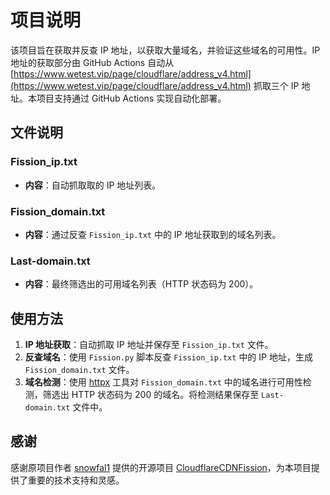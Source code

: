 # 项目说明

该项目旨在获取并反查 IP 地址，以获取大量域名，并验证这些域名的可用性。IP 地址的获取部分由 GitHub Actions 自动从 [https://www.wetest.vip/page/cloudflare/address_v4.html](https://www.wetest.vip/page/cloudflare/address_v4.html) 抓取三个 IP 地址。本项目支持通过 GitHub Actions 实现自动化部署。

## 文件说明

### Fission_ip.txt
- **内容**：自动抓取取的 IP 地址列表。  

### Fission_domain.txt
- **内容**：通过反查 `Fission_ip.txt` 中的 IP 地址获取到的域名列表。

### Last-domain.txt
- **内容**：最终筛选出的可用域名列表（HTTP 状态码为 200）。

## 使用方法

1. **IP 地址获取**：自动抓取 IP 地址并保存至 `Fission_ip.txt` 文件。
2. **反查域名**：使用 `Fission.py` 脚本反查 `Fission_ip.txt` 中的 IP 地址，生成 `Fission_domain.txt` 文件。
3. **域名检测**：使用 [httpx](https://github.com/projectdiscovery/httpx) 工具对 `Fission_domain.txt` 中的域名进行可用性检测，筛选出 HTTP 状态码为 200 的域名。将检测结果保存至 `Last-domain.txt` 文件中。

## 感谢

感谢原项目作者 [snowfal1](https://github.com/snowfal1) 提供的开源项目 [CloudflareCDNFission](https://github.com/snowfal1/CloudflareCDNFission)，为本项目提供了重要的技术支持和灵感。

